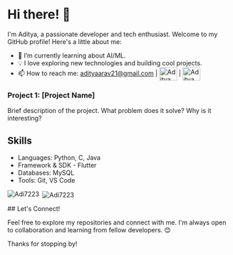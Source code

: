 # Hi there! 👋

I'm Aditya, a passionate developer and tech enthusiast. Welcome to my GitHub profile! Here's a little about me:

- 🌱 I’m currently learning about AI/ML.
- 💡 I love exploring new technologies and building cool projects.
- 📫 How to reach me: adityaarav21@gmail.com | <a href="https://www.linkedin.com/in/aditya-gupta-85755425b/" target="blank"><img align="center" src="https://raw.githubusercontent.com/rahuldkjain/github-profile-readme-generator/master/src/images/icons/Social/linked-in-alt.svg" alt="Aditya Gupta" height="30" width="40" /></a> | <a href="https://instagram.com/adi_1359" target="blank"><img align="center" src="https://raw.githubusercontent.com/rahuldkjain/github-profile-readme-generator/master/src/images/icons/Social/instagram.svg" alt="Aditya Gupta" height="30" width="40" /></a>

### Project 1: [Project Name]
Brief description of the project. What problem does it solve? Why is it interesting?


## Skills

- Languages: Python, C, Java
- Framework & SDK - Flutter
- Databases: MySQL
- Tools: Git, VS Code

<p><img align="left" src="https://github-readme-stats.vercel.app/api/top-langs?username=Adi7223&show_icons=true&locale=en&layout=compact" alt="Adi7223" /></p>

<p>&nbsp;<img align="center" src="https://github-readme-stats.vercel.app/api?username=Adi7223&show_icons=true&locale=en" alt="Adi7223" /></p>
## Let's Connect!

Feel free to explore my repositories and connect with me. I'm always open to collaboration and learning from fellow developers. 😊

Thanks for stopping by!
